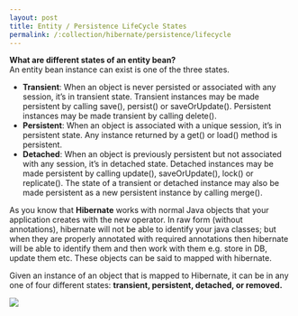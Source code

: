 ```yaml
---
layout: post
title: Entity / Persistence LifeCycle States
permalink: /:collection/hibernate/persistence/lifecycle
---
```


**What are different states of an entity bean?**  
An entity bean instance can exist is one of the three states.
-	**Transient**: When an object is never persisted or associated with any session, it’s in transient state. Transient instances may be made persistent by calling save(), persist() or saveOrUpdate(). Persistent instances may be made transient by calling delete().
-	**Persistent**: When an object is associated with a unique session, it’s in persistent state. Any instance returned by a get() or load() method is persistent.
-	**Detached**: When an object is previously persistent but not associated with any session, it’s in detached state. Detached instances may be made persistent by calling update(), saveOrUpdate(), lock() or replicate(). The state of a transient or detached instance may also be made persistent as a new persistent instance by calling merge().

As you know that **Hibernate** works with normal Java objects that your application creates with the new operator. In raw form (without annotations), hibernate will not be able to identify your java classes; but when they are properly annotated with required annotations then hibernate will be able to identify them and then work with them e.g. store in DB, update them etc. These objects can be said to mapped with hibernate.

Given an instance of an object that is mapped to Hibernate, it can be in any one of four different states: **transient, persistent, detached, or removed.** 

![]({{site.cdn}}/hibernate/entity-lifecycle.png)

